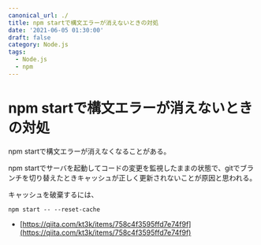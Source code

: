 ```yaml
---
canonical_url: ./
title: npm startで構文エラーが消えないときの対処
date: '2021-06-05 01:30:00'
draft: false
category: Node.js
tags:
  - Node.js
  - npm
---
```


# npm startで構文エラーが消えないときの対処

npm startで構文エラーが消えなくなることがある。

npm startでサーバを起動してコードの変更を監視したままの状態で、gitでブランチを切り替えたときキャッシュが正しく更新されないことが原因と思われる。

キャッシュを破棄するには、

```shell
npm start -- --reset-cache
```

- [https://qiita.com/kt3k/items/758c4f3595ffd7e74f9f](https://qiita.com/kt3k/items/758c4f3595ffd7e74f9f)
